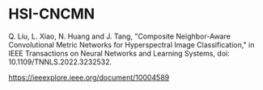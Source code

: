 # HSI-CNCMN

Q. Liu, L. Xiao, N. Huang and J. Tang, "Composite Neighbor-Aware Convolutional Metric Networks for Hyperspectral Image Classification," in IEEE Transactions on Neural Networks and Learning Systems, doi: 10.1109/TNNLS.2022.3232532.

https://ieeexplore.ieee.org/document/10004589
